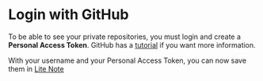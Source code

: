 # Login with GitHub

To be able to see your private repositories, you must login and create a **Personal Access Token**. GitHub has a [tutorial](https://docs.github.com/en/github/authenticating-to-github/creating-a-personal-access-token) if you want more information.

With your username and your Personal Access Token, you can now save them in [Lite Note](https://litenote.space/login)
